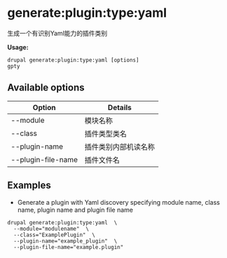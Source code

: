 # generate:plugin:type:yaml
生成一个有识别Yaml能力的插件类别

**Usage:**
```
drupal generate:plugin:type:yaml [options]
gpty
```

## Available options
Option | Details
-------|-------------
--module | 模块名称
--class | 插件类型类名
--plugin-name | 插件类别内部机读名称
--plugin-file-name | 插件文件名

## Examples
* Generate a plugin with Yaml discovery specifying module name, class name, plugin name and plugin file name
```
drupal generate:plugin:type:yaml  \
  --module="modulename"  \
  --class="ExamplePlugin"  \
  --plugin-name="example_plugin"  \
  --plugin-file-name="example.plugin"
```
